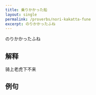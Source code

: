```yaml
---
title: 乗りかかった船
layout: single
permalink: /proverbs/nori-kakatta-fune
excerpt: のりかかったふね
---
```


のりかかったふね

## 解释

骑上老虎下不来

## 例句

